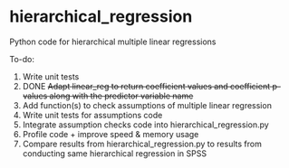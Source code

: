 # hierarchical_regression
Python code for hierarchical multiple linear regressions

To-do:
1) Write unit tests
2) DONE ~~Adapt linear_reg to return coefficient values and coefficient p-values along with the predictor variable name~~
3) Add function(s) to check assumptions of multiple linear regression
4) Write unit tests for assumptions code
5) Integrate assumption checks code into hierarchical_regression.py
6) Profile code + improve speed & memory usage
7) Compare results from hierarchical_regression.py to results from conducting same hierarchical regression in SPSS
